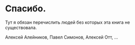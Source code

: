 # Спасибо.

Тут я обязан перечислить людей без которых эта книга не существовала.

Алексей Алейников, Павел Симонов, Алексей Отт, ...